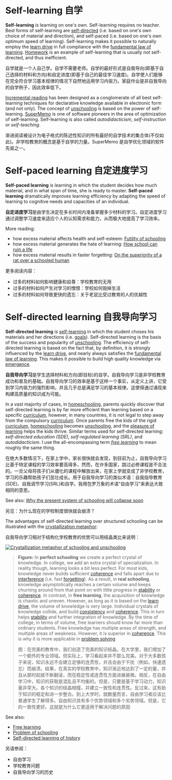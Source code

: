 # Self-learning 自学

**Self-learning** is learning on one's own. Self-learning requires no teacher. Best forms of self-learning are [self-directed](https://supermemo.guru/wiki/Self-directed_learning) (i.e. based on one's own choice of material and direction), and self-paced (i.e. based on one's own optimum speed of learning). Self-learning makes it possible to naturally employ the [learn drive](https://supermemo.guru/wiki/Learn_drive) in full compliance with the [fundamental law of learning](https://supermemo.guru/wiki/Fundamental_law_of_learning). [Homework](https://supermemo.guru/wiki/Homework) is an example of self-learning that is usually not self-directed, and thus inefficient.

自学就是一个人自己学。自学不需要老师。自学的最好形式是自我导向(即基于自己选择的材料和方向)和自定进度(即基于自己的最佳学习速度)。自学使人们能够在完全符合学习基本规律的情况下自然地运用学习内驱力。家庭作业是非自我导向的自学例子，因此效率低下。

[Incremental reading](https://supermemo.guru/wiki/Incremental_reading) has been designed as a conglomerate of all best self-learning techniques for declarative knowledge available in electronic form (and not only). The concept of [unschooling](https://supermemo.guru/wiki/Unschooling) is based on the power of self-learning. [SuperMemo](https://supermemo.guru/wiki/SuperMemo) is one of software pioneers in the area of optimization of self-learning. Self-learning is also called *autodidacticism*, *self-instruction* or *self-teaching*.

渐进阅读被设计为电子格式的陈述性知识的所有最好的自学技术的集合体(不仅如此)。非学校教育的概念是基于自学的力量。SuperMemo 是自学优化领域的软件先驱之一。

# Self-paced learning 自定进度学习

**Self-paced learning** is learning in which the student decides how much material, and in what span of time, she is ready to master. **Self-paced learning** dramatically improves learning efficiency by adapting the speed of learning to cognitive needs and capacities of an individual.

**自定进度学习**是由学生决定在多长时间内准备掌握多少材料的学习。自定进度学习通过调整学习速度来适应个人的认知需求和能力，从而极大地提高了学习效率。

More reading:

- how excess material affects health and self-esteem: [Futility of schooling](https://supermemo.guru/wiki/Futility_of_schooling)
- how excess material generates the hate of learning: [How school can ruin a life](https://supermemo.guru/wiki/How_school_can_ruin_a_life)
- how excess material results in faster forgetting: [On the superiority of a rat over a schooled human](https://supermemo.guru/wiki/On_the_superiority_of_a_rat_over_a_schooled_human)

更多阅读内容：

- 过多的材料如何影响健康和自尊：学校教育的无用
- 过多的材料如何产生对学习的憎恨：学校如何毁掉生活
- 过多的材料如何导致更快的遗忘：关于老鼠比受过教育的人的优越性

# Self-directed learning 自我导向学习

**Self-directed learning** is [self-learning](https://supermemo.guru/wiki/Self-learning) in which the student choses his materials and her directions (i.e. [goals](https://supermemo.guru/wiki/Setting_goals_can_change_your_life)). Self-directed learning is the basis of the success and popularity of [unschooling](https://supermemo.guru/wiki/Unschooling). The efficiency of self-directed learning is based on the fact that, by definition, it is strongly influenced by the [learn drive](https://supermemo.guru/wiki/Learn_drive), and nearly always satisfies the [fundamental law of learning](https://supermemo.guru/wiki/Fundamental_law_of_learning). This makes it possible to build high quality knowledge via [emergence](https://supermemo.guru/wiki/Emergence).

**自我导向学习**是学生选择材料和方向(即目标)的自学。自我导向学习是非学校教育成功和普及的基础。自我导向学习的效率是基于这样一个事实，从定义上讲，它受到学习内驱力的强烈影响，并且几乎总是满足学习的基本规律。这使得通过涌现来构建高质量的知识成为可能。

In a vast majority of cases, in [homeschooling](https://supermemo.guru/wiki/Homeschooling), parents quickly discover that self-directed learning is by far more efficient than learning based on a specific [curriculum](https://supermemo.guru/wiki/Curriculum), however, in many countries, it is not legal to step away from the compulsory [curriculum](https://supermemo.guru/wiki/Curriculum). Once parents free the kids of the rigid [curriculum](https://supermemo.guru/wiki/Curriculum), [homeschooling](https://supermemo.guru/wiki/Homeschooling) becomes [unschooling](https://supermemo.guru/wiki/Unschooling), and the [pleasure of learning](https://supermemo.guru/wiki/Pleasure_of_learning) helps the kids thrive. Similar terms used for self-directed learning: *self-directed education (SDE)*, *self-regulated learning (SRL)*, and *autodidacticism*. I use the all-encompassing term *[free learning](https://supermemo.guru/wiki/Free_learning)* to mean roughly the same thing.

在绝大多数情况下，在家上学中，家长很快就会发现，到目前为止，自我导向学习比基于特定课程的学习效率要高得多，然而，在许多国家，跳过必修课程是不合法的。一旦父母将孩子们从僵化的课程中解放出来，在家上学就变成了非学校教育，学习的乐趣帮助孩子们茁壮成长。用于自我导向学习的类似术语：自我指导教育(SDE)、自我调节学习(SRL)和自学。我用包罗万象的术语“自由学习”来表达大致相同的意思。

See also: [Why the present system of schooling will collapse soon](https://supermemo.guru/wiki/Gray:_Coercive_school_system_will_collapse_soon)

另见：为什么现在的学校制度很快就会崩溃？

The advantages of self-directed learning over structured schooling can be illustrated with the [crystallization metaphor](https://supermemo.guru/wiki/Knowledge_crystallization):

自我导向学习相对于结构化学校教育的优势可以用结晶类比来说明：

[![Crystallization metaphor of schooling and unschooling](https://supermemo.guru/images/thumb/8/8a/Crystallization_metaphor_of_schooling.png/600px-Crystallization_metaphor_of_schooling.png)](https://supermemo.guru/wiki/File:Crystallization_metaphor_of_schooling.png)

> **Figure:** In **perfect schooling** we create a perfect crystal of knowledge. In college, we add an extra crystal of specialization. In reality though, learning looks a bit less perfect. For most kids, knowledge never builds sufficient [coherence](https://supermemo.guru/wiki/Coherence) and falls apart due to [interference](https://supermemo.guru/wiki/Interference) (i.e. fast [forgetting](https://supermemo.guru/wiki/Forgetting)). As a result, in **real schooling**, knowledge asymptotically reaches a certain volume and keeps churning around from that point on with little progress in [stability](https://supermemo.guru/wiki/Stability) or [coherence](https://supermemo.guru/wiki/Coherence). In contrast, in **free learning**, the acquisition of knowledge is chaotic and uneven. However, as long as it is based on the [learn drive](https://supermemo.guru/wiki/Learn_drive), the volume of knowledge is very large. Individual crystals of knowledge collide, and build [consistency](https://supermemo.guru/wiki/Consistency) and [coherence](https://supermemo.guru/wiki/Coherence). This in turn helps [stability](https://supermemo.guru/wiki/Stability) and further integration of knowledge. By the time of college, in terms of volume, free learners should know far more than ordinary students. Free knowledge has multiple areas of strength, and multiple areas of weakness. However, it is superior in [coherence](https://supermemo.guru/wiki/Coherence). This is why it is more applicable in [problem solving](https://supermemo.guru/wiki/How_to_solve_any_problem%3F)
>
> 图：在完美的教育中，我们创造了完美的知识结晶。在大学里，我们增加了一个额外的专业领域。但实际上，学习看起来并不那么完美。对于大多数孩子来说，知识永远不会建立足够的连贯性，并且会由于干扰（例如，快速遗忘）而崩溃。结果，在真实的学校教育中，知识渐近地达到了一定的量，并且从那时起就不断翻滚，而在稳定性或连贯性方面进展甚微。相反，在自由学习中，知识的获取是混乱且不均衡的。但是，只要是基于学习动力，知识量非常大。各个知识的结晶相撞，并建立一致性和连贯性。反过来，这有助于知识的稳定和进一步整合。到上大学时，就数量而言，自由学习者应该比普通学生了解得多。自由知识具有多个优势领域和多个劣势领域。但是，它的一致性更好。这就是为什么它更适用于解决问题的原因

See also:

- [Free learning](https://supermemo.guru/wiki/Free_learning)
- [Problem of schooling](https://supermemo.guru/wiki/Problem_of_schooling)
- [Self-directed learning of history](https://supermemo.guru/wiki/Learning_history:_school_vs._self-directed_learning)

另请参阅：

- 自由学习
- 学校教育问题
- 自我导向学习的历史